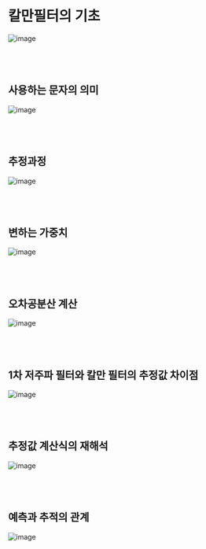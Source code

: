 # 칼만필터의 기초
![image](https://user-images.githubusercontent.com/107944370/229050749-270e9c19-003c-4147-931c-799191efb39b.png)
<br>
<br>
<br>
<br>
## 사용하는 문자의 의미
![image](https://user-images.githubusercontent.com/107944370/229049646-8db6d121-bd86-42b6-a37e-320d821d1982.png)
<br>
<br>
<br>
<br>
## 추정과정
![image](https://user-images.githubusercontent.com/107944370/229037656-07af0946-91ac-4d33-a663-afe8ed574a2c.png)
<br>
<br>
<br>
<br>
## 변하는 가중치
![image](https://user-images.githubusercontent.com/107944370/229039615-f236587a-5abc-40de-b0c6-ab00c8a4c1eb.png)
<br>
<br>
<br>
<br>
## 오차공분산 계산
![image](https://user-images.githubusercontent.com/107944370/229041594-043ec33b-9e13-4544-b19a-4594f0957c8f.png)
<br>
<br>
<br>
<br>
## 1차 저주파 필터와 칼만 필터의 추정값 차이점
![image](https://user-images.githubusercontent.com/107944370/229047427-6e770c64-ffb4-4ebf-8c4f-eae81bfa37ce.png)
<br>
<br>
<br>
<br>
## 추정값 계산식의 재해석
![image](https://user-images.githubusercontent.com/107944370/229047680-2044b1f3-7a8e-45b1-92b9-e84874774791.png)
<br>
<br>
<br>
<br>
## 예측과 추적의 관계
![image](https://user-images.githubusercontent.com/107944370/229047801-339647a6-d0f6-4f24-92bd-8716ee860b4b.png)
